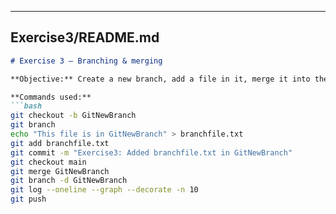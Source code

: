 
---

## **Exercise3/README.md**
```md
# Exercise 3 — Branching & merging

**Objective:** Create a new branch, add a file in it, merge it into the main branch, and delete the branch.

**Commands used:**
```bash
git checkout -b GitNewBranch
git branch
echo "This file is in GitNewBranch" > branchfile.txt
git add branchfile.txt
git commit -m "Exercise3: Added branchfile.txt in GitNewBranch"
git checkout main
git merge GitNewBranch
git branch -d GitNewBranch
git log --oneline --graph --decorate -n 10
git push
